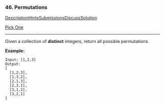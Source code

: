 ### 46. Permutations

[Description](https://leetcode.com/problems/permutations/description/)[Hints](https://leetcode.com/problems/permutations/hints/)[Submissions](https://leetcode.com/problems/permutations/submissions/)[Discuss](https://leetcode.com/problems/permutations/discuss/)[Solution](https://leetcode.com/problems/permutations/solution/)

[Pick One](https://leetcode.com/problems/random-one-question/)

------

Given a collection of **distinct** integers, return all possible permutations.

**Example:**

```
Input: [1,2,3]
Output:
[
  [1,2,3],
  [1,3,2],
  [2,1,3],
  [2,3,1],
  [3,1,2],
  [3,2,1]
]
```
